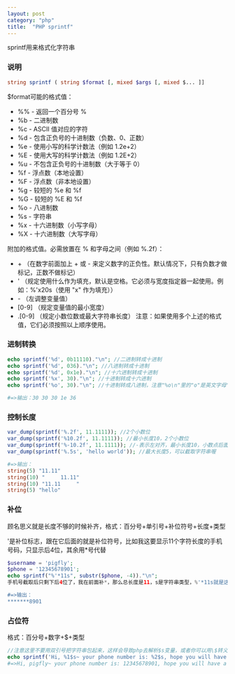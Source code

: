 ```yaml
---
layout: post
category: "php"
title:  "PHP sprintf"
---
```


sprintf用来格式化字符串

### 说明
```php
string sprintf ( string $format [, mixed $args [, mixed $... ]]
```

$format可能的格式值：

*	%% - 返回一个百分号 %
*	%b - 二进制数
*	%c - ASCII 值对应的字符
*	%d - 包含正负号的十进制数（负数、0、正数）
*	%e - 使用小写的科学计数法（例如 1.2e+2）
*	%E - 使用大写的科学计数法（例如 1.2E+2）
*	%u - 不包含正负号的十进制数（大于等于 0）
*	%f - 浮点数（本地设置）
*	%F - 浮点数（非本地设置）
*	%g - 较短的 %e 和 %f
*	%G - 较短的 %E 和 %f
*	%o - 八进制数
*	%s - 字符串
*	%x - 十六进制数（小写字母）
*	%X - 十六进制数（大写字母）

附加的格式值。必需放置在 % 和字母之间（例如 %.2f）：

*	\+ （在数字前面加上 + 或 - 来定义数字的正负性。默认情况下，只有负数才做标记，正数不做标记）
*	' （规定使用什么作为填充，默认是空格。它必须与宽度指定器一起使用。例如：%'x20s（使用 "x" 作为填充））
*	\- （左调整变量值）
*	[0-9] （规定变量值的最小宽度）
*	.[0-9] （规定小数位数或最大字符串长度）
注意：如果使用多个上述的格式值，它们必须按照以上顺序使用。

### 进制转换

```php
echo sprintf('%d', 0b11110)."\n"; //二进制转成十进制
echo sprintf('%d', 036)."\n"; //八进制转成十进制
echo sprintf('%d', 0x1e)."\n"; //十六进制转成十进制
echo sprintf('%x', 30)."\n"; //十进制转成十六进制
echo sprintf('%o', 30)."\n"; //十进制转成八进制，注意"%o\n"里的"o"是英文字母"o"

#=>输出：30 30 30 1e 36 
```



### 控制长度
```php
var_dump(sprintf('%.2f', 11.1111)); //2个小数位
var_dump(sprintf('%10.2f', 11.1111)); //最小长度10，2个小数位
var_dump(sprintf('%-10.2f', 11.1111)); //-表示左对齐，最小长度10，小数点后面最大长度2
var_dump(sprintf('%.5s', 'hello world')); //最大长度5，可以截取字符串喔

#=>输出：
string(5) "11.11"
string(10) "     11.11"
string(10) "11.11     "
string(5) "hello"
```

### 补位
顾名思义就是长度不够的时候补齐，格式：百分号+单引号+补位符号+长度+类型

'是补位标志，跟在它后面的就是补位符号，比如我这要显示11个字符长度的手机号码，只显示后4位，其余用*号代替
```php
$username = 'pigfly';
$phone = '12345678901';
echo sprintf("%'*11s", substr($phone, -4))."\n";
手机号截取后只剩下后4位了，我在前面补*，那么总长度是11，s是字符串类型，%'*11s就是这个意思

#=>输出：
*******8901
```

### 占位符
格式：百分号+数字+$+类型
```php
//注意这里不要用双引号把字符串包起来，这样会导致php去解析$s变量，或者你可以用\$转义
echo sprintf('Hi, %1$s~ your phone number is: %2$s, hope you will have a nice day, %1$s!', $username, $phone);
#=>Hi, pigfly~ your phone number is: 12345678901, hope you will have a nice day, pigfly!
```